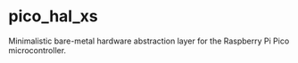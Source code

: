 # pico_hal_xs 
Minimalistic bare-metal hardware abstraction layer for the Raspberry Pi Pico microcontroller.
